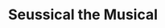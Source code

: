 ---
title: Seussical the Musical
year: 2006
opening_date: 2006-06-09
closing_date: 2006-06-24
layout: productions
featured_image: 
image_caption:
image_credit:
playbill: 
category: musicals
Theatre: Theatre Jacksonville
Venue: Little Theatre
cast:
  Boy/Jojo: Mitchell Wohl
  Cat in the Hat: Robert Pelaia
  Horton the Elephant: Michael Lipp
  Mr. Mayor of Whoville: Karl Rogers
  Mrs. Mayor of Whoville: Christine DuMars
  Gertrude McFuzz: Carrie Thornton
  Mayzie LaBird: Staci Cobb
  Sour Kangaroo/Young Kangaroo: Lee Hamby
  General Genghis Kahn Schmitz: Erik Anthony DeCicco
  Bird Girl: 
    - Maya Adkins
    - Brittany French
    - Miranda Lawson
  Wickersham Brother: 
    - Josh Waller
    - Julian Goldhagen
    - Jason Goodson
  Grinch/Falsetto Fish/Lion Tamer: Russell Hainline
  Who/Cadet/Fish: Sarah Bartley
  Who/Hunch: 
    - Terry Cecil
    - Kathy Surcey
  Vlad Vladikoff/Who/Hunter/Hunch: Victor Dorfman
  Cindy Lou Who/Cadet: Amanda Harris
  Who/Strongman/Hunch/Judge Yertle the Turtle: Alex Hernandez
  Lion/Who: Jody Kyler
  Who/Cadet/Present: Cecilia Miyares
  Zebra/Who: Rachel Organes
  Max the Dog/Who/Cadet: Tyler Ross
  Who/Circus Performer/Hunter/Hunch: A. Michael Wohl
  Thing 1: Mark Stater
  Thing 2: Geoff Weeks
crew:
  Artistic Director: Shirley Sacks
  Musical Director: Ellen Milligan
  Choreograher: Niki Stokes
  Technical Director: Jeffery L. Wagoner
  Scenic Design: Kelly J. Wagoner
  Lighting Design: Jeffery L. Wagoner
  Costume Design: Audrey Wagner
  Prop Design/Scenic Painting: Lisa Miyares
  Hand Props/Props Mistress: Kristina Elliot
  Assistant to the Director: Shelly Higgins Hughes
  Stage Manager: Nikki Blue
  Assistant Stage Manager: Matthew Calise
  Sound Design: Michael Lipp
  Light Board Operation: Gloria Pepe
  Sound Board Operator: Nikki Blue
  Running Crew: 
    - Aaron Cho
    - Sarah Giles
    - Greg Odenwald
    - Jonathan Sandroni
  Costume Head: Aaron Crosby
  Costume Construction: 
    - Aaron Crosby
    - Skye O'Neil
    - Ashley Potter
    - Lydia Wagoner
  Costume Running Crew: 
    - Michelle Goodman
    - Rhianna Hurt
  Props Running Crew: 
    - Megan Branch
    - Shannon Jones
  Fly Crew: 
    - Matthew Calise
    - Danielle Hudson
  Set Construction: 
    - Tim Allen
    - Nikki Blue
    - Aaron Cho
    - Kristina Elliot
    - Shannon Jones
    - Cecilia Miyares
    - Gabriella Miyares
    - Isabella Miyares
    - Lisa Miyares
    - Greg Odenwald
    - Gloria Pepe
    - Tyler Ross
    - Jonathan Sandroni
  Follow Spot Operator: 
    - Kaila Giovaniello
    - Andrew Hanson
orchestra:
  Keyboard: Ellen Milligan
  Reeds: 
    - Joe Yorio
    - Kim Yorio
  Bass: 
    - Bill McNeiland
    - Sean Tarleton
  Drums: Tony Steve
  Percussion: Jonah Pierre
external_links:
---